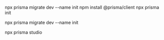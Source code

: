 npx prisma migrate dev --name init
npm install @prisma/client
npx prisma init

npx prisma migrate dev --name init

npx prisma studio